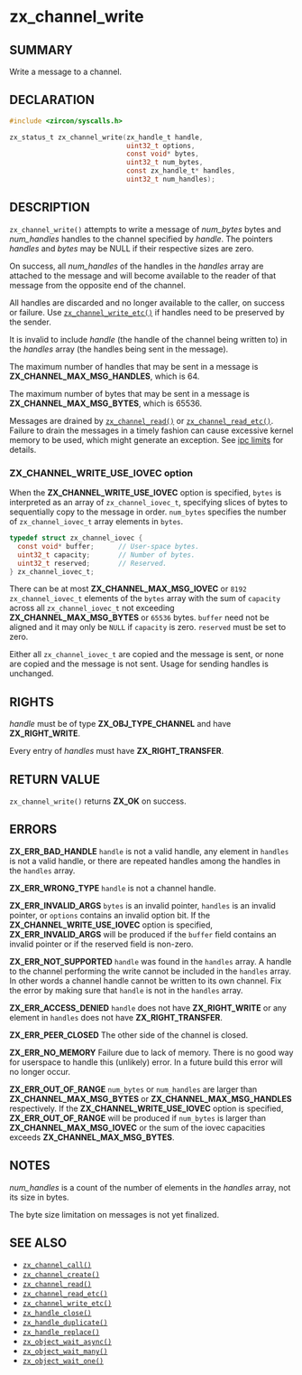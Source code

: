 # zx_channel_write

## SUMMARY

<!-- Contents of this heading updated by update-docs-from-fidl, do not edit. -->

Write a message to a channel.

## DECLARATION

<!-- Contents of this heading updated by update-docs-from-fidl, do not edit. -->

```c
#include <zircon/syscalls.h>

zx_status_t zx_channel_write(zx_handle_t handle,
                             uint32_t options,
                             const void* bytes,
                             uint32_t num_bytes,
                             const zx_handle_t* handles,
                             uint32_t num_handles);
```

## DESCRIPTION

`zx_channel_write()` attempts to write a message of *num_bytes*
bytes and *num_handles* handles to the channel specified by
*handle*.  The pointers *handles* and *bytes* may be NULL if their
respective sizes are zero.

On success, all *num_handles* of the handles in the *handles* array
are attached to the message and will become available to the reader
of that message from the opposite end of the channel.

All handles are discarded and no longer available to the caller, on
success or failure. Use [`zx_channel_write_etc()`] if handles need
to be preserved by the sender.

It is invalid to include *handle* (the handle of the channel being written
to) in the *handles* array (the handles being sent in the message).

The maximum number of handles that may be sent in a message is
**ZX_CHANNEL_MAX_MSG_HANDLES**, which is 64.

The maximum number of bytes that may be sent in a message is
**ZX_CHANNEL_MAX_MSG_BYTES**, which is 65536.

Messages are drained by [`zx_channel_read()`] or [`zx_channel_read_etc()`].
Failure to drain the messages in a timely fashion can cause excessive kernel
memory to be used, which might generate an exception. See
[ipc limits](/concepts/kernel/ipc_limits.md) for details.

### ZX_CHANNEL_WRITE_USE_IOVEC option

When the **ZX_CHANNEL_WRITE_USE_IOVEC** option is specified, `bytes` is
interpreted as an array of `zx_channel_iovec_t`, specifying slices of bytes to
sequentially copy to the message in order. `num_bytes` specifies the number of
`zx_channel_iovec_t` array elements in `bytes`.

```c
typedef struct zx_channel_iovec {
  const void* buffer;      // User-space bytes.
  uint32_t capacity;       // Number of bytes.
  uint32_t reserved;       // Reserved.
} zx_channel_iovec_t;
```

There can be at most **ZX_CHANNEL_MAX_MSG_IOVEC** or `8192`
`zx_channel_iovec_t` elements of the `bytes` array with the sum of `capacity`
across all `zx_channel_iovec_t` not exceeding **ZX_CHANNEL_MAX_MSG_BYTES** or
`65536` bytes. `buffer` need not be aligned and it may only be `NULL` if
`capacity` is zero. `reserved` must be set to zero.

Either all `zx_channel_iovec_t` are copied and the message is sent, or none
are copied and the message is not sent. Usage for sending handles is unchanged.

## RIGHTS

<!-- Contents of this heading updated by update-docs-from-fidl, do not edit. -->

*handle* must be of type **ZX_OBJ_TYPE_CHANNEL** and have **ZX_RIGHT_WRITE**.

Every entry of *handles* must have **ZX_RIGHT_TRANSFER**.

## RETURN VALUE

`zx_channel_write()` returns **ZX_OK** on success.

## ERRORS

**ZX_ERR_BAD_HANDLE** `handle` is not a valid handle, any element in
`handles` is not a valid handle, or there are repeated handles among the
handles in the `handles` array.

**ZX_ERR_WRONG_TYPE** `handle` is not a channel handle.

**ZX_ERR_INVALID_ARGS** `bytes` is an invalid pointer, `handles`
is an invalid pointer, or `options` contains an invalid option bit.
If the **ZX_CHANNEL_WRITE_USE_IOVEC** option is specified,
**ZX_ERR_INVALID_ARGS** will be produced if the `buffer` field contains an
invalid pointer or if the reserved field is non-zero.

**ZX_ERR_NOT_SUPPORTED** `handle` was found in the `handles` array.
A handle to the channel performing the write cannot be included in the
`handles` array. In other words a channel handle cannot be written to its own channel. 
Fix the error by making sure that `handle` is not in the `handles` array.

**ZX_ERR_ACCESS_DENIED** `handle` does not have **ZX_RIGHT_WRITE** or
any element in `handles` does not have **ZX_RIGHT_TRANSFER**.

**ZX_ERR_PEER_CLOSED**  The other side of the channel is closed.

**ZX_ERR_NO_MEMORY**  Failure due to lack of memory.
There is no good way for userspace to handle this (unlikely) error.
In a future build this error will no longer occur.

**ZX_ERR_OUT_OF_RANGE**  `num_bytes` or `num_handles` are larger than
**ZX_CHANNEL_MAX_MSG_BYTES** or **ZX_CHANNEL_MAX_MSG_HANDLES** respectively.
If the **ZX_CHANNEL_WRITE_USE_IOVEC** option is specified,
**ZX_ERR_OUT_OF_RANGE** will be produced if `num_bytes` is larger than
**ZX_CHANNEL_MAX_MSG_IOVEC** or the sum of the iovec capacities exceeds
**ZX_CHANNEL_MAX_MSG_BYTES**.

## NOTES

*num_handles* is a count of the number of elements in the *handles*
array, not its size in bytes.

The byte size limitation on messages is not yet finalized.

## SEE ALSO

 - [`zx_channel_call()`]
 - [`zx_channel_create()`]
 - [`zx_channel_read()`]
 - [`zx_channel_read_etc()`]
 - [`zx_channel_write_etc()`]
 - [`zx_handle_close()`]
 - [`zx_handle_duplicate()`]
 - [`zx_handle_replace()`]
 - [`zx_object_wait_async()`]
 - [`zx_object_wait_many()`]
 - [`zx_object_wait_one()`]

<!-- References updated by update-docs-from-fidl, do not edit. -->

[`zx_channel_call()`]: channel_call.md
[`zx_channel_create()`]: channel_create.md
[`zx_channel_read()`]: channel_read.md
[`zx_channel_read_etc()`]: channel_read_etc.md
[`zx_channel_write_etc()`]: channel_write_etc.md
[`zx_handle_close()`]: handle_close.md
[`zx_handle_duplicate()`]: handle_duplicate.md
[`zx_handle_replace()`]: handle_replace.md
[`zx_object_wait_async()`]: object_wait_async.md
[`zx_object_wait_many()`]: object_wait_many.md
[`zx_object_wait_one()`]: object_wait_one.md
